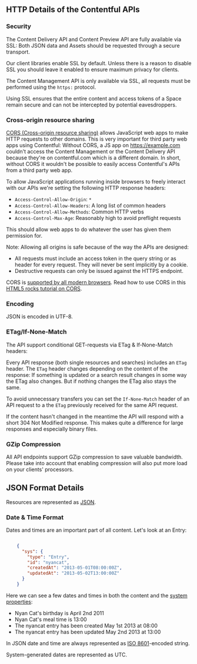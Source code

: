 ## HTTP Details of the Contentful APIs

### Security

The Content Delivery API and Content Preview API are fully available via SSL:
Both JSON data and Assets should be requested through a secure transport.

Our client libraries enable SSL by default. Unless there is a reason to 
disable SSL you should leave it enabled to ensure maximum privacy for clients.

The Content Management API is only available via SSL,
all requests must be performed using the `https:` protocol.

Using SSL ensures that the entire content and access tokens of a Space remain secure
and can not be intercepted by potential eavesdroppers.

### Cross-origin resource sharing

[CORS (Cross-origin resource sharing)](http://en.wikipedia.org/wiki/Cross-origin_resource_sharing)
allows JavaScript web apps to make HTTP requests to other domains.
This is very important for third party web apps using Contentful:
Without CORS, a JS app on https://example.com couldn't access the
Content Management or the Content Delivery API because they're on
contentful.com which is a different domain.
In short, without CORS it wouldn't be possible to easily access
Contentful's APIs from a third party web app.

To allow JavaScript applications running inside browsers to freely
interact with our APIs we're setting the following HTTP response headers:

- `Access-Control-Allow-Origin`: `*`
- `Access-Control-Allow-Headers`: A long list of common headers
- `Access-Control-Allow-Methods`: Common HTTP verbs
- `Access-Control-Max-Age`: Reasonably high to avoid preflight requests

This should allow web apps to do whatever the user has given them
permission for.

Note: Allowing all origins is safe because of the way the APIs are designed:

- All requests must include an access token in the query string or as
header for every request. They will never be sent implicitly by a cookie.
- Destructive requests can only be issued against the HTTPS endpoint.

CORS is [supported by all modern browsers](http://caniuse.com/cors).
Read how to use CORS in this [HTML5 rocks tutorial on CORS](http://www.html5rocks.com/en/tutorials/cors/).

### Encoding

JSON is encoded in UTF-8.

### ETag/If-None-Match

The API support conditional GET-requests via ETag & If-None-Match headers:

Every API response (both single resources and searches) includes an `ETag` header.
The `ETag` header changes depending on the content of the response:
If something is updated or a search result changes in some way the ETag also changes.
But if nothing changes the ETag also stays the same.

To avoid unnecessary transfers you can set the `If-None-Match` header of an
API request to a the `ETag` previously received for the same API request.

If the content hasn't changed in the meantime the API will respond with a
short 304 Not Modified response. This makes quite a difference for large responses
and especially binary files.

### GZip Compression

All API endpoints support GZip compression to save valuable bandwidth.
Please take into account that enabling compression will also put more load on your clients' processors.

## JSON Format Details

Resources are represented as [JSON](http://json.org).

### Date & Time Format

Dates and times are an important part of all content.
Let's look at an Entry:

~~~json

    {
      "sys": {
        "type": "Entry",
        "id": "nyancat",
        "createdAt": "2013-05-01T08:00:00Z",
        "updatedAt": "2013-05-02T13:00:00Z"
      }
    }

~~~

Here we can see a few dates and times in both the content and the [system properties](#system-properties):

- Nyan Cat's birthday is April 2nd 2011
- Nyan Cat's meal time is 13:00
- The nyancat entry has been created May 1st 2013 at 08:00
- The nyancat entry has been updated May 2nd 2013 at 13:00

In JSON date and time are always represented as [ISO 8601](http://en.wikipedia.org/wiki/ISO_8601)-encoded string.

System-generated dates are represented as UTC.

<!-- TODO: Check which exact formats or parts of ISO 8601 we support. -->
